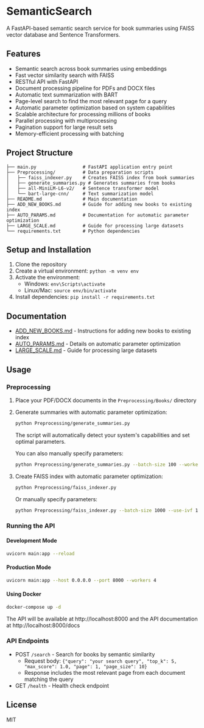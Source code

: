 # SemanticSearch

A FastAPI-based semantic search service for book summaries using FAISS vector database and Sentence Transformers.

## Features

- Semantic search across book summaries using embeddings
- Fast vector similarity search with FAISS
- RESTful API with FastAPI
- Document processing pipeline for PDFs and DOCX files
- Automatic text summarization with BART
- Page-level search to find the most relevant page for a query
- Automatic parameter optimization based on system capabilities
- Scalable architecture for processing millions of books
- Parallel processing with multiprocessing
- Pagination support for large result sets
- Memory-efficient processing with batching

## Project Structure

```
├── main.py                 # FastAPI application entry point
├── Preprocessing/          # Data preparation scripts
│   ├── faiss_indexer.py    # Creates FAISS index from book summaries
│   ├── generate_summaries.py # Generates summaries from books
│   ├── all-MiniLM-L6-v2/   # Sentence transformer model
│   └── bart-large-cnn/     # Text summarization model
├── README.md               # Main documentation
├── ADD_NEW_BOOKS.md        # Guide for adding new books to existing index
├── AUTO_PARAMS.md          # Documentation for automatic parameter optimization
├── LARGE_SCALE.md          # Guide for processing large datasets
└── requirements.txt        # Python dependencies
```

## Setup and Installation

1. Clone the repository
2. Create a virtual environment: `python -m venv env`
3. Activate the environment: 
   - Windows: `env\Scripts\activate`
   - Linux/Mac: `source env/bin/activate`
4. Install dependencies: `pip install -r requirements.txt`

## Documentation

- [ADD_NEW_BOOKS.md](ADD_NEW_BOOKS.md) - Instructions for adding new books to existing index
- [AUTO_PARAMS.md](AUTO_PARAMS.md) - Details on automatic parameter optimization
- [LARGE_SCALE.md](LARGE_SCALE.md) - Guide for processing large datasets

## Usage

### Preprocessing

1. Place your PDF/DOCX documents in the `Preprocessing/Books/` directory
2. Generate summaries with automatic parameter optimization:
   ```bash
   python Preprocessing/generate_summaries.py
   ```
   The script will automatically detect your system's capabilities and set optimal parameters.
   
   You can also manually specify parameters:
   ```bash
   python Preprocessing/generate_summaries.py --batch-size 100 --workers 4 --no-auto
   ```

3. Create FAISS index with automatic parameter optimization:
   ```bash
   python Preprocessing/faiss_indexer.py
   ```
   
   Or manually specify parameters:
   ```bash
   python Preprocessing/faiss_indexer.py --batch-size 1000 --use-ivf 10000 --nprobe 16 --no-auto
   ```

### Running the API

#### Development Mode
```bash
uvicorn main:app --reload
```

#### Production Mode
```bash
uvicorn main:app --host 0.0.0.0 --port 8000 --workers 4
```

#### Using Docker
```bash
docker-compose up -d
```

The API will be available at http://localhost:8000 and the API documentation at http://localhost:8000/docs

### API Endpoints

- POST `/search` - Search for books by semantic similarity
  - Request body: `{"query": "your search query", "top_k": 5, "max_score": 1.0, "page": 1, "page_size": 10}`
  - Response includes the most relevant page from each document matching the query
- GET `/health` - Health check endpoint

## License

MIT